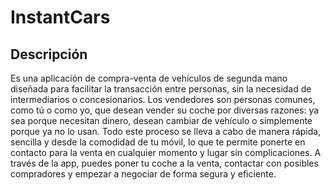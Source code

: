 # InstantCars

## Descripción
Es una aplicación de compra-venta de vehículos de segunda mano diseñada para facilitar la transacción entre personas,
sin la necesidad de intermediarios o concesionarios.
Los vendedores son personas comunes, como tú o como yo,
que desean vender su coche por diversas razones: ya sea porque necesitan dinero, desean cambiar de vehículo o simplemente porque ya no lo usan.
Todo este proceso se lleva a cabo de manera rápida, sencilla y desde la comodidad de tu móvil,
lo que te permite ponerte en contacto para la venta en cualquier momento y lugar sin complicaciones.
A través de la app, puedes poner tu coche a la venta, contactar con posibles compradores y empezar a negociar de forma segura y eficiente.


